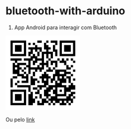 # bluetooth-with-arduino

1. App Android para interagir com Bluetooth
<img src="https://github.com/Makerama/bluetooth-with-arduino/blob/master/images/makerama_bt.png" width="200">

Ou pelo <a href="https://github.com/Makerama/bluetooth-with-arduino">link</a>

